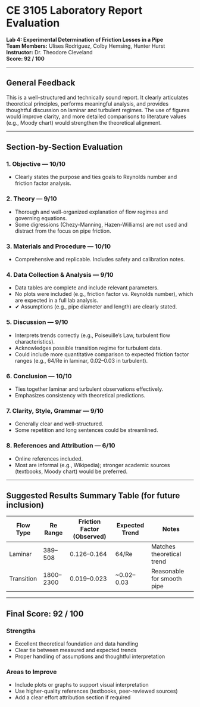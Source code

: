
# CE 3105 Laboratory Report Evaluation  
**Lab 4: Experimental Determination of Friction Losses in a Pipe**  
**Team Members:** Ulises Rodriguez, Colby Hemsing, Hunter Hurst  
**Instructor:** Dr. Theodore Cleveland  
**Score: 92 / 100**

---

## General Feedback

This is a well-structured and technically sound report. It clearly articulates theoretical principles, performs meaningful analysis, and provides thoughtful discussion on laminar and turbulent regimes. The use of figures would improve clarity, and more detailed comparisons to literature values (e.g., Moody chart) would strengthen the theoretical alignment.

---

## Section-by-Section Evaluation

### 1. **Objective** — **10/10**
- Clearly states the purpose and ties goals to Reynolds number and friction factor analysis.

### 2. **Theory** — **9/10**
- Thorough and well-organized explanation of flow regimes and governing equations.
- Some digressions (Chezy-Manning, Hazen-Williams) are not used and distract from the focus on pipe friction.

### 3. **Materials and Procedure** — **10/10**
- Comprehensive and replicable. Includes safety and calibration notes.

### 4. **Data Collection & Analysis** — **9/10**
- Data tables are complete and include relevant parameters.
- No plots were included (e.g., friction factor vs. Reynolds number), which are expected in a full lab analysis.
- ✔ Assumptions (e.g., pipe diameter and length) are clearly stated.

### 5. **Discussion** — **9/10**
- Interprets trends correctly (e.g., Poiseuille’s Law, turbulent flow characteristics).
- Acknowledges possible transition regime for turbulent data.
- Could include more quantitative comparison to expected friction factor ranges (e.g., 64/Re in laminar, 0.02–0.03 in turbulent).

### 6. **Conclusion** — **10/10**
- Ties together laminar and turbulent observations effectively.
- Emphasizes consistency with theoretical predictions.

### 7. **Clarity, Style, Grammar** — **9/10**
- Generally clear and well-structured.
- Some repetition and long sentences could be streamlined.

### 8. **References and Attribution** — **6/10**
- Online references included.
- Most are informal (e.g., Wikipedia); stronger academic sources (textbooks, Moody chart) would be preferred.


---

## Suggested Results Summary Table (for future inclusion)

| Flow Type | Re Range | Friction Factor (Observed) | Expected Trend | Notes                        |
|-----------|----------|-----------------------------|----------------|-----------------------------|
| Laminar   | 389–508  | 0.126–0.164                 | 64/Re          | Matches theoretical trend   |
| Transition| 1800–2300| 0.019–0.023                 | ~0.02–0.03     | Reasonable for smooth pipe  |

---

## Final Score: **92 / 100**

### **Strengths**
- Excellent theoretical foundation and data handling
- Clear tie between measured and expected trends
- Proper handling of assumptions and thoughtful interpretation

### **Areas to Improve**
- Include plots or graphs to support visual interpretation
- Use higher-quality references (textbooks, peer-reviewed sources)
- Add a clear effort attribution section if required
